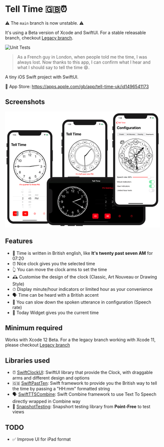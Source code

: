 # Tell Time 🇬🇧⏰

⚠️ The `main` branch is now unstable. ⚠️

It's using a Beta version of Xcode and SwiftUI. For a stable releasable branch, checkout [Legacy branch](https://github.com/renaudjenny/telltime/tree/legacy).

![Unit Tests](https://github.com/renaudjenny/telltime/workflows/Xcode%20Unit%20Test/badge.svg)

>As a French guy in London, when people told me the time, I was always lost. Now thanks to this app, I can confirm what I hear and what I should say to tell the time 😄.

A tiny iOS Swift project with SwiftUI.

📲 App Store: https://apps.apple.com/gb/app/tell-time-uk/id1496541173

## Screenshots

![Screenshots of the application from an iPhone](docs/assets/iPhoneScreenshots.png)

## Features

* 🐰 Time is written in British english, like **It's twenty past seven AM** for 07:20
* ⏰ Nice clock gives you the selected time
* 👆 You can move the clock arms to set the time
* 🕰 Customise the design of the clock (Classic, Art Nouveau or Drawing Style)
* ⏱  Display minute/hour indicators or limited hour as your convenience
* 🗣 Time can be heard with a British accent
* 🐢 You can slow down the spoken utterance in configuration (Speech rate)
* 👾 Today Widget gives you the current time

## Minimum required

Works with Xcode 12 Beta.
For a the legacy branch working with Xcode 11, please checkout [Legacy branch](https://github.com/renaudjenny/telltime/tree/legacy)

## Libraries used

* ⏰ [SwiftClockUI](https://github.com/renaudjenny/SwiftClockUI): SwiftUI library that provide the Clock, with draggable arms and different design and options
* 🇬🇧 [SwiftPastTen](https://github.com/renaudjenny/SwiftPastTen): Swift framework to provide you the British way to tell the time by passing a "HH:mm" formatted string
* 🗣 [SwiftTTSCombine](https://github.com/renaudjenny/SwiftTTSCombine): Swift Combine framework to use Text To Speech directly wrapped in Combine way
* 📸 [SnapshotTesting](https://github.com/pointfreeco/swift-snapshot-testing): Snapshort testing library from **Point-Free** to test views

## TODO

* ✅ Improve UI for iPad format
